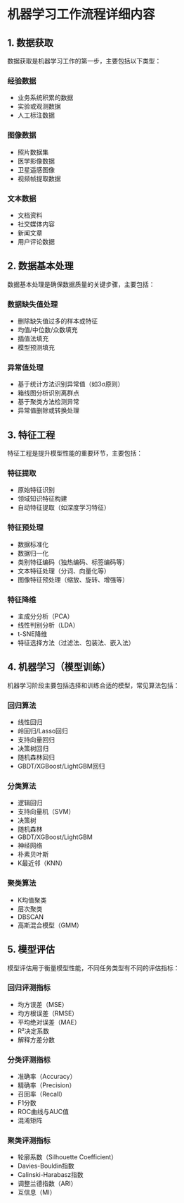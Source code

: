 # 机器学习工作流程详细内容

## 1. 数据获取

数据获取是机器学习工作的第一步，主要包括以下类型：

### 经验数据
- 业务系统积累的数据
- 实验或观测数据
- 人工标注数据

### 图像数据
- 照片数据集
- 医学影像数据
- 卫星遥感图像
- 视频帧提取数据

### 文本数据
- 文档资料
- 社交媒体内容
- 新闻文章
- 用户评论数据

## 2. 数据基本处理

数据基本处理是确保数据质量的关键步骤，主要包括：

### 数据缺失值处理
- 删除缺失值过多的样本或特征
- 均值/中位数/众数填充
- 插值法填充
- 模型预测填充

### 异常值处理
- 基于统计方法识别异常值（如3σ原则）
- 箱线图分析识别离群点
- 基于聚类方法检测异常
- 异常值删除或转换处理

## 3. 特征工程

特征工程是提升模型性能的重要环节，主要包括：

### 特征提取
- 原始特征识别
- 领域知识特征构建
- 自动特征提取（如深度学习特征）

### 特征预处理
- 数据标准化
- 数据归一化
- 类别特征编码（独热编码、标签编码等）
- 文本特征处理（分词、向量化等）
- 图像特征预处理（缩放、旋转、增强等）

### 特征降维
- 主成分分析（PCA）
- 线性判别分析（LDA）
- t-SNE降维
- 特征选择方法（过滤法、包装法、嵌入法）

## 4. 机器学习（模型训练）

机器学习阶段主要包括选择和训练合适的模型，常见算法包括：

### 回归算法
- 线性回归
- 岭回归/Lasso回归
- 支持向量回归
- 决策树回归
- 随机森林回归
- GBDT/XGBoost/LightGBM回归

### 分类算法
- 逻辑回归
- 支持向量机（SVM）
- 决策树
- 随机森林
- GBDT/XGBoost/LightGBM
- 神经网络
- 朴素贝叶斯
- K最近邻（KNN）

### 聚类算法
- K均值聚类
- 层次聚类
- DBSCAN
- 高斯混合模型（GMM）

## 5. 模型评估

模型评估用于衡量模型性能，不同任务类型有不同的评估指标：

### 回归评测指标
- 均方误差（MSE）
- 均方根误差（RMSE）
- 平均绝对误差（MAE）
- R²决定系数
- 解释方差分数

### 分类评测指标
- 准确率（Accuracy）
- 精确率（Precision）
- 召回率（Recall）
- F1分数
- ROC曲线与AUC值
- 混淆矩阵

### 聚类评测指标
- 轮廓系数（Silhouette Coefficient）
- Davies-Bouldin指数
- Calinski-Harabasz指数
- 调整兰德指数（ARI）
- 互信息（MI）